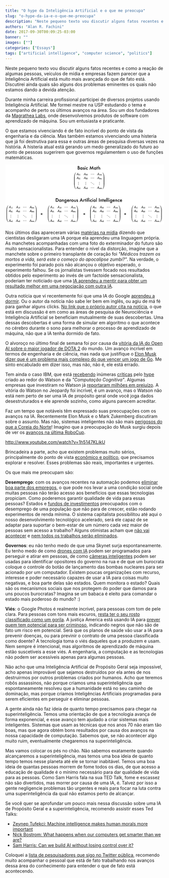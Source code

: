 ```yaml
---
title: "O hype da Inteligência Artificial e o que me preocupa"
slug: "o-hype-da-ia-e-o-que-me-preocupa"
description: "Neste pequeno texto vou discutir alguns fatos recentes e como a reação de algumas pessoas, veículos de mídia e empresas fazem parecer que a Inteligência Artificial está muito mais avançada do que de fato está. Discutirei ainda quais são alguns dos problemas eminentes os quais não estamos dando a devida atenção."
authors: "Alan R. Fachini"
date: 2017-09-30T00:09:25-03:00
banner: ""
images: [""]
categories: ["Essays"]
tags: ["artificial intelligence", "computer science", "politics"]
---
```


Neste pequeno texto vou discutir alguns fatos recentes e como a reação de algumas pessoas, veículos de mídia e empresas fazem parecer que a Inteligência Artificial está muito mais avançada do que de fato está. Discutirei ainda quais são alguns dos problemas eminentes os quais não estamos dando a devida atenção.

Durante minha carreira profissional participei de diversos projetos usando Inteligência Artificial. Me formei mestre na USP estudando o tema e acompanho de perto os últimos avanços na área. Sou um dos fundadores da [Magrathea Labs](http://www.magrathealabs.com), onde desenvolvemos produtos de software com aprendizado de máquina. Sou um entusiasta e praticante.

O que estamos vivenciando é de fato incrível do ponto de vista da engenharia e da ciência. Mas também estamos vivenciando uma histeria que já foi destrutiva para essa e outras áreas de pesquisa diversas vezes na história. A histeria atual está gerando um medo generalizado do futuro ao ponto de pessoas sugerirem que governos regulamentem o uso de funções matemáticas.

![Basic Math, Dangerous Artificial Intelligence](./images/basic-math-dangerous-ai.jpg)

Nos últimos dias apareceram várias [matérias na mídia](http://www.digitaljournal.com/tech-and-science/technology/a-step-closer-to-skynet-ai-invents-a-language-humans-can-t-read/article/498142) dizendo que cientistas desligaram uma IA porque ela aprendeu uma linguagem própria. As manchetes acompanhadas com uma foto do exterminador do futuro são muito sensacionalistas. Para entender o nível da distorção, imagine que a manchete sobre o primeiro transplante de coração foi _"Médicos trazem os mortos a vida, será este o começo do apocalipse zumbi?"_. Na verdade, o experimento foi parado pois não alcançou o objetivo esperado, o experimento falhou. Se os jornalistas tivessem focado nos resultados obtidos pelo experimento ao invés de um factoide sensacionalista, poderiam ter noticiado que uma [IA aprendeu a mentir para obter um resultado melhor em uma negociação com outra IA](https://code.facebook.com/posts/1686672014972296/deal-or-no-deal-training-ai-bots-to-negotiate/).

Outra notícia que vi recentemente foi que uma IA do Google [aprendeu a dormir](https://olhardigital.com.br/noticia/inteligencia-artificial-do-google-aprendeu-a-dormir/70334). Ou o autor da notícia não sabe ler bem em inglês, ou agiu de má fé para ganhar alguns clicks. [No link que o próprio autor cita na notícia](https://deepmind.com/blog/ai-and-neuroscience-virtuous-circle/), o que está em discussão é em como as áreas de pesquisa de Neurociência e Inteligência Artificial se beneficiam mutualmente de suas descobertas. Uma dessas descobertas é uma forma de simular em algoritmo o que acontece no cérebro durante o sono para melhorar o processo de aprendizado de máquina, não que a IA tenha dormido de fato.

O alvoroço no último final de semana foi por causa da [vitória da IA do Open AI sobre o maior jogador de DOTA 2](https://openai.com/the-international/) do mundo. Um avanço incrível em termos de engenharia e de ciência, mas nada que justifique o [Elon Musk dizer que é um problema mais complexo do que vencer um jogo de Go](https://twitter.com/elonmusk/status/896163163581825025). Me sinto encabulado em dizer isso, mas não, não é, ele está errado.

Tem ainda o caso IBM, que está [recebendo](http://gizmodo.uol.com.br/por-que-todo-mundo-esta-odiando-o-watson-da-ibm-inclusive-quem-ajudou-a-faze-lo/) inúmeras [críticas](http://www.rogerschank.com/fraudulent-claims-made-by-IBM-about-Watson-and-AI) pelo [hype](http://fortune.com/2017/06/28/ibm-watson-ai-healthcare/) criado ao redor do Watson e da _"Computação Cognitiva"_. Algumas empresas que investiram no Watson já [reportaram milhões em prejuízo](https://techcrunch.com/2017/07/13/jefferies-gives-ibm-watson-a-wall-street-reality-check). A vitória do Watson no Jeopardy foi incrível, é um avanço, mas o Watson não está nem perto de ser uma IA de propósito geral onde você joga dados desestruturados e ele aprende sozinho, como alguns parecem acreditar.

Faz um tempo que notáveis têm expressado suas preocupações com os avanços na IA. Recentemente Elon Musk e o Mark Zukemberg discutiram sobre o assunto. Mas não, sistemas inteligentes não são mais [perigosos do que a Coreia do Norte](https://twitter.com/elonmusk/status/896166762361704450)! Imagino que a preocupação do Musk surgiu depois de ver os [avanços na última RoboCup](https://www.youtube.com/watch?v=1h5147KLikU).

http://www.youtube.com/watch?v=1h5147KLikU

Brincadeira a parte, acho que existem problemas muito sérios, principalmente do ponto de vista [econômico e político](https://www.whitehouse.gov/sites/whitehouse.gov/files/images/EMBARGOED%20AI%20Economy%20Report.pdf), que precisamos explorar e resolver. Esses problemas são reais, importantes e urgentes.

Os que mais me preocupam são:

**Desemprego**: com os avanços recentes na automação podemos [eliminar boa parte dos empregos](http://www.bbc.com/news/technology-34066941), o que pode nos levar a uma condição social onde muitas pessoas não terão acesso aos benefícios que essas tecnologias propiciam. Como poderemos garantir qualidade de vida para essas pessoas? Estados e [fundos de investimentos](https://blog.ycombinator.com/basic-income/) preocupados com o desemprego de uma população que não para de crescer, estão rodando experimentos de renda mínima. O sistema capitalista possibilitou até aqui o nosso desenvolvimento tecnológico acelerado, será ele capaz de se adaptar para suportar o bem-estar de um número cada vez maior de pessoas sem acesso a trabalho? Alguns otimistas acham que [não vai acontecer](https://www.cnbc.com/2017/06/16/ai-robots-jobs-alphabet-eric-schmidt.html) e [nem todos os trabalhos serão eliminados](https://www.forbes.com/sites/markcohen1/2017/03/20/artificial-intelligence-will-not-replace-lawyers-with-iq-and-eq).

**Governos**: eu não tenho medo de que uma Skynet surja espontaneamente. Eu tenho medo de como [drones com IA](http://www.cbsnews.com/news/60-minutes-autonomous-drones-set-to-revolutionize-military-technology/) podem ser programados para perseguir e atirar em pessoas, de como [câmeras inteligentes](https://cvdazzle.com) podem ser usadas para identificar opositores do governo na rua e de que um burocrata coloque o controle do botão de lançamento das bombas nucleares para ser acionado por um computador. Existem poucas organizações com recurso, interesse e poder necessário capazes de usar a IA para coisas muito negativas, e boa parte delas são estados. Quem monitora o estado? Quais são os mecanismos sociais que nos protegem do poder que damos para uns poucos burocratas? Imagina se um babaca é eleito para comandar o estado mais poderoso do mundo? :)

**Viés**: o Google Photos é realmente incrível, para pessoas com tom de pele clara. Para pessoas com tons mais escuros, [resta ter o seu rosto classificado como um gorila](https://www.buzzfeed.com/fionarutherford/heres-why-some-people-think-googles-results-are-racist). A justiça America está usando IA para [prever quem tem potencial para ser criminoso](https://www.propublica.org/article/what-algorithmic-injustice-looks-like-in-real-life), indicando negros que não são de fato um risco em potencial. Será que os planos de saúde vão usar a IA para prevenir doenças, ou para previnir o contrato de uma pessoa classificada como doente? A tecnologia toma o viés daqueles que a produzem e usam. Nem sempre é intencional, mas algoritmos de aprendizado de máquina estão suscetíveis a esse viés. A engenharia, a computação e as tecnologias não podem ser acessíveis apenas para algumas pessoas.

Não acho que uma Inteligência Artificial de Propósito Geral seja impossível, acho apenas improvável que sejamos destruídos por ela antes de nos destruirmos por outros problemas criados por humanos. Acho que teremos robôs assassinos, não porque criamos uma superinteligência que espontaneamente resolveu que a humanidade está no seu caminho de dominação, mas porque criamos Inteligências Artificiais programadas para serem eficientes em perseguir e eliminar pessoas.

A gente ainda não faz ideia de quanto tempo precisamos para chegar na superinteligência. Temos uma orientação de que a tecnologia avança de forma exponencial, e esse avanço tem ajudado a criar sistemas mais inteligentes. Sistemas que usam as técnicas que nos anos 70 não eram tão boas, mas que agora obtém bons resultados por causa dos avanços na nossa capacidade de computação. Sabemos que, se não acontecer algo muito ruim, eventualmente chegaremos na superinteligência.

Mas vamos colocar os pés no chão. Não sabemos exatamente quando alcançaremos a superinteligência, mas temos uma boa ideia de quanto tempo temos nesse planeta até ele se tornar inabitável. Temos uma boa ideia de quantas pessoas morrem de fome todos os dias, de que acesso a educação de qualidade é o mínimo necessário para dar qualidade de vida para as pessoas. Como Sam Harris fala na sua TED Talk, fome e escassez não são divertidos, mas morrer por causa de uma IA, é. Talvez por isso a gente negligencie problemas tão urgentes e reais para focar na luta contra uma superinteligência da qual não estamos perto de alcançar.

Se você quer se aprofundar um pouco mais nessa discussão sobre uma IA de Propósito Geral e a superinteligência, recomendo assistir esses Ted Talks:

* [Zeynep Tufekci: Machine intelligence makes human morals more important](https://www.ted.com/talks/zeynep_tufekci_machine_intelligence_makes_human_morals_more_important)
* [Nick Bostrom: What happens when our computers get smarter than we are?](https://www.ted.com/talks/nick_bostrom_what_happens_when_our_computers_get_smarter_than_we_are)
* [Sam Harris: Can we build AI without losing control over it?](https://www.ted.com/talks/sam_harris_can_we_build_ai_without_losing_control_over_it)

Coloquei a [lista de pesquisadores que sigo no Twitter pública](https://twitter.com/alfakini/lists/machine-learning), recomendo muito acompanhar o pessoal que está de fato trabalhando nos avanços dessa área do conhecimento para entender o que de fato está acontecendo.
